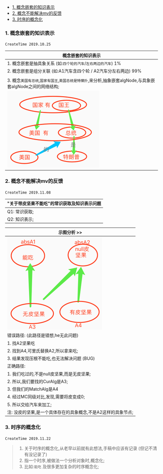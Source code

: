 <!-- TOC -->

- [1. 概念嵌套的知识表示](#1-%E6%A6%82%E5%BF%B5%E5%B5%8C%E5%A5%97%E7%9A%84%E7%9F%A5%E8%AF%86%E8%A1%A8%E7%A4%BA)
- [2. 概念不能解决mv的反馈](#2-%E6%A6%82%E5%BF%B5%E4%B8%8D%E8%83%BD%E8%A7%A3%E5%86%B3mv%E7%9A%84%E5%8F%8D%E9%A6%88)
- [3. 时序的概念化](#3-%E6%97%B6%E5%BA%8F%E7%9A%84%E6%A6%82%E5%BF%B5%E5%8C%96)

<!-- /TOC -->

### 1. 概念嵌套的知识表示
`CreateTime 2019.10.25`

| 概念嵌套的知识表示 |
| --- |
| 1. 概念嵌套是抽具象关系 (如:`四个轮的汽车`/`左右两边的汽车`) 1% |
| 2. 概念嵌套是组分关联 (如:A1汽车含四个轮 / A2汽车分左右两边) 99% |
|  |
| 3. 概念`美国有总统`,`国家有国王`,`美国总统是特懒扑`,来分析,抽象嵌套algNode,与具象嵌套algNode之间的网络结构; |
| ![](assets/180_概念嵌套的知识表示分析图.png) |

### 2. 概念不能解决mv的反馈
`CreateTime 2019.11.08`

| "关于带皮坚果不能吃"的常识获取及知识表示问题 |
| --- |
| Q1: 常识获取; |
| Q2: 知识表示; |

| 示图分析 >> |
| --- |
| ![](assets/191_0皮和null皮坚果.png) |
| 错误路径: (此路径是错想,he无此问题) |
| 1. 找A2坚果吃 |
| 2. 找到A4,可里氏替换A2,所以拿来吃; |
| 3. 结果发现压根不能吃,也无法解决问题 (BUG) |
| 正确路径: |
| 1. 我们吃过的,不是null皮坚果,而是无皮坚果; |
| 2. 所以,我们要找的CurAlg是A3; |
| 3. 但我们的MatchAlg是A4 |
| 4. 经过MC同级对比,发现,需要将皮变成0; |
| 5. 所以交给汽车来加工; |
| 注: 没皮的坚果,是一个具体存在的具象概念,不是A2这样的具象节点; |


### 3. 时序的概念化
`CreateTime 2019.11.22`

> 1. 关于时序的概念化,从老早以前就有此想法,手稿中应该有记录 (但记不清有没记录了)
> 2. 指一个时序,被做法一个分析对象时,概念化;
> 3. 比如:`能吃` 及很多更加复杂的时序概念化;
